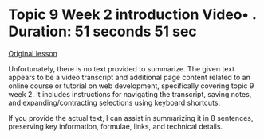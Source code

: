 # Topic 9 Week 2 introduction Video• . Duration: 51 seconds 51 sec

[Original lesson](https://www.coursera.org/learn/uol-web-development/lecture/vpSL6/topic-9-week-2-introduction)

Unfortunately, there is no text provided to summarize. The given text appears to be a video transcript and additional page content related to an online course or tutorial on web development, specifically covering topic 9 week 2. It includes instructions for navigating the transcript, saving notes, and expanding/contracting selections using keyboard shortcuts.

If you provide the actual text, I can assist in summarizing it in 8 sentences, preserving key information, formulae, links, and technical details.

